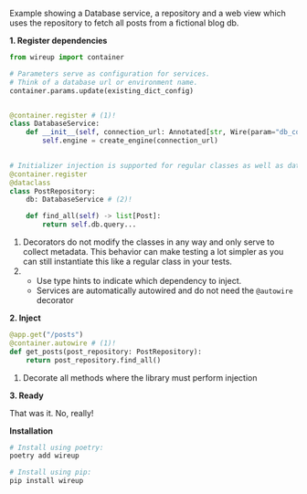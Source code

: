 Example showing a Database service, a repository and a web view which uses the repository to fetch all posts 
from a fictional blog db.

**1. Register dependencies**

```python
from wireup import container

# Parameters serve as configuration for services. 
# Think of a database url or environment name.
container.params.update(existing_dict_config)


@container.register # (1)!
class DatabaseService:
    def __init__(self, connection_url: Annotated[str, Wire(param="db_connection_url")]):
        self.engine = create_engine(connection_url)

        
# Initializer injection is supported for regular classes as well as dataclasses.
@container.register
@dataclass
class PostRepository:
    db: DatabaseService # (2)!

    def find_all(self) -> list[Post]:
        return self.db.query...

```

1. Decorators do not modify the classes in any way and only serve to collect metadata. This behavior can make
   testing a lot simpler as you can still instantiate this like a regular class in your tests.
2.  * Use type hints to indicate which dependency to inject.
    * Services are automatically autowired and do not need the `@autowire` decorator

**2. Inject**

```python
@app.get("/posts")
@container.autowire # (1)!
def get_posts(post_repository: PostRepository):
    return post_repository.find_all()
```

1. Decorate all methods where the library must perform injection


**3. Ready**

That was it. No, really!

**Installation**

```bash
# Install using poetry:
poetry add wireup

# Install using pip:
pip install wireup
```
